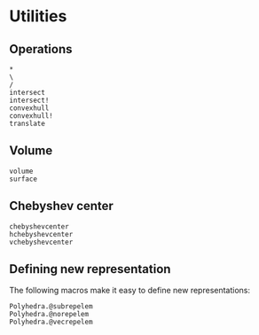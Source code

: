 # Utilities

## Operations
```@docs
*
\
/
intersect
intersect!
convexhull
convexhull!
translate
```

## Volume
```@docs
volume
surface
```

## Chebyshev center
```@docs
chebyshevcenter
hchebyshevcenter
vchebyshevcenter
```

## Defining new representation
The following macros make it easy to define new representations:
```@docs
Polyhedra.@subrepelem
Polyhedra.@norepelem
Polyhedra.@vecrepelem
```
